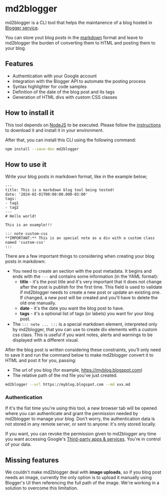 # md2blogger

md2blogger is a CLI tool that helps the maintanence of a blog hosted in [Blogger service](https://www.blogger.com/).

You can store yout blog posts in the [markdown](https://www.markdownguide.org/) format and leave to md2blogger the burden of converting them to HTML and posting them to your blog.

## Features

- Authentication with your Google account
- Integration with the Blogger API to automate the posting process
- Syntax highlighter for code samples
- Definition of the date of the blog post and its tags
- Generation of HTML divs with custom CSS classes


## How to install it

This tool depends on [NodeJS](https://nodejs.org/en/about) to be executed. Please follow the [instructions](https://nodejs.org/en/download/) to download it and install it in your environment.

After that, you can install this CLI using the following command:

```bash
npm install --save-dev md2blogger
```

## How to use it

Write your blog posts in markdown format, like in the example below;

```
---
title: This is a markdown blog tool being tested!
date: '2024-02-01T00:00:00.000-03:00'
tags: 
- tag1
- tag2
---
# Hello world!

This is an example!!!

::: note custom-css
**IMPORTANT:** This is an special note as a div with a custom class named 'custom-css'
:::

```

There are a few important things to considering when creating your blog posts in markdown:
- You need to create an section with the post metadata. It begins and ends with the ```---``` and contains some information (in the YAML format):
  - **title** - it's the post title and it's very important that it does not change after the post is publish for the first time. This field is used to validate if md2blogger needs to create a new post or update an existing one. If changed, a new post will be created and you'll have to delete the old one manually.
  - **date** - it's the date you want the blog post to have.
  - **tags** - it's a optional list of tags (or labels) you want for your blog post.
- The ```::: note ... :::``` is a special markdown element, interpreted only by md2blogger, that you can use to create div elements with a custom css class. This is useful if you want notes, alerts and warnings to be displayed with a different visual.

After the blog post is written considering these constraints, you'll only need to save it and run the command below to make md2blogger convert it to HTML and post it for you, passing:
- The url of you blog (for example, https://myblog.blogspot.com)
- The relative path of the md file you've just created.

```bash
md2blogger --url https://myblog.blogspot.com --md xxx.md
```

### Authentication

If it's the fist time you're using this tool, a new browser tab will be opened where you can authenticate and grant the permission needed by md2blogger to manage your blog. Don't worry, the authentication data is not stored in any remote server, or sent to anyone: it's only stored locally.

If you want, you can revoke the permission given to md2blogger any time you want accessing Google's [Third-party apps & services](https://myaccount.google.com/connections). You're in control of your data.

## Missing features

We couldn't make md2blogger deal with **image uploads**, so if you blog post needs an image, currently the only option is to upload it manually using Blogger's UI then referencing the full path of the image. We're working in a solution to overcome this limitation.